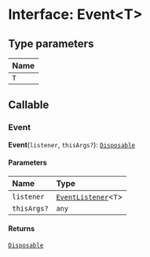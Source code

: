 # Interface: Event\<T>

## Type parameters

| Name |
| :------ |
| `T` |

## Callable

### Event

**Event**(`listener`, `thisArgs?`): [`Disposable`](/en/auto-docs/fixed-layout-editor/interfaces/Disposable-1.md)

#### Parameters

| Name | Type |
| :------ | :------ |
| `listener` | [`EventListener`](/en/auto-docs/fixed-layout-editor/interfaces/EventListener.md)<`T`> |
| `thisArgs?` | `any` |

#### Returns

[`Disposable`](/en/auto-docs/fixed-layout-editor/interfaces/Disposable-1.md)
